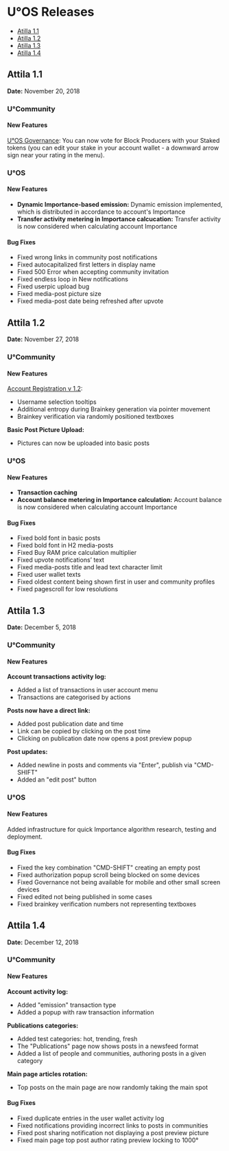 U°OS Releases
=============

* [Atilla 1.1](#atilla1_1)
* [Atilla 1.2](#atilla1_2)
* [Atilla 1.3](#atilla1_3)
* [Atilla 1.4](#atilla1_4)

Attila 1.1 <a name="atilla1_1"></a>
-----------------------------------

**Date:** November 20, 2018

### U°Community

#### New Features

[U°OS Governance](https://u.community/governance): You can now vote for Block Producers with your Staked tokens (you can edit your stake in your account wallet - a downward arrow sign near your rating in the menu).

### U°OS

#### New Features

* **Dynamic Importance-based emission:** Dynamic emission implemented, which is distributed in accordance to account's Importance
* **Transfer activity metering in Importance calcucation:** Transfer activity is now considered when calculating account Importance

#### Bug Fixes

* Fixed wrong links in community post notifications
* Fixed autocapitalized first letters in display name
* Fixed 500 Error when accepting community invitation
* Fixed endless loop in New notifications
* Fixed userpic upload bug
* Fixed media-post picture size
* Fixed media-post date being refreshed after upvote

Attila 1.2 <a name="atilla1_2"></a>
-----------------------------------

**Date:** November 27, 2018

### U°Community

#### New Features

[Account Registration v 1.2](https://u.community/registration):

* Username selection tooltips
* Additional entropy during Brainkey generation via pointer movement
* Brainkey verification via randomly positioned textboxes

**Basic Post Picture Upload:**

* Pictures can now be uploaded into basic posts

### U°OS

#### New Features

* **Transaction caching**
* **Account balance metering in Importance calculation:** Account balance is now considered when calculating account Importance

#### Bug Fixes

* Fixed bold font in basic posts
* Fixed bold font in H2 media-posts
* Fixed Buy RAM price calculation multiplier
* Fixed upvote notifications’ text
* Fixed media-posts title and lead text character limit
* Fixed user wallet texts
* Fixed oldest content being shown first in user and community profiles
* Fixed pagescroll for low resolutions

Attila 1.3 <a name="atilla1_3"></a>
-----------------------------------

**Date:** December 5, 2018

### U°Community

#### New Features

**Account transactions activity log:**

* Added a list of transactions in user account menu
* Transactions are categorised by actions

**Posts now have a direct link:**

* Added post publication date and time  
* Link can be copied by clicking on the post time
* Clicking on publication date now opens a post preview popup

**Post updates:**

* Added newline in posts and comments via "Enter", publish via "CMD-SHIFT"
* Added an "edit post" button

### U°OS

#### New Features

Added infrastructure for quick Importance algorithm research, testing and deployment.

#### Bug Fixes

* Fixed the key combination "CMD-SHIFT" creating an empty post
* Fixed authorization popup scroll being blocked on some devices
* Fixed Governance not being available for mobile and other small screen devices
* Fixed edited not being published in some cases
* Fixed brainkey verification numbers not representing textboxes

Attila 1.4 <a name="atilla1_4"></a>
-----------------------------------

**Date:** December 12, 2018

### U°Community

#### New Features

**Account activity log:**

* Added "emission" transaction type
* Added a popup with raw transaction information

**Publications categories:**

* Added test categories: hot, trending, fresh
* The "Publications" page now shows posts in a newsfeed format
* Added a list of people and communities, authoring posts in a given category

**Main page articles rotation:**

* Top posts on the main page are now randomly taking the main spot

#### Bug Fixes

* Fixed duplicate entries in the user wallet activity log
* Fixed notifications providing incorrect links to posts in communities
* Fixed post sharing notification not displaying a post preview picture
* Fixed main page top post author rating preview locking to 1000°